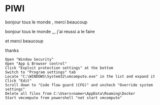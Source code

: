 # PIWI

bonjour  tous le monde , merci beaucoup

bonjour  tous le monde ,,,   j'ai reussi  a le faire 

et merci beaucoup 

thanks 



    Open "Window Security"
    Open "App & Browser control"
    Click "Exploit protection settings" at the bottom
    Switch to "Program settings" tab
    Locate "C:\WINDOWS\System32\vmcompute.exe" in the list and expand it
    Click "Edit"
    Scroll down to "Code flow guard (CFG)" and uncheck "Override system settings"
    Delete all files from C:\Users<name>\AppData\Roaming\Docker
    Start vmcompute from powershell "net start vmcompute"

